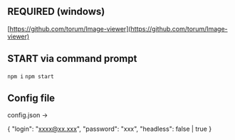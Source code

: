 ## REQUIRED (windows)
[https://github.com/torum/Image-viewer](https://github.com/torum/Image-viewer)

## START via command prompt
`npm i`
`npm start`

## Config file
config.json -> 

{
	"login": "xxxx@xx.xxx",
	"password": "xxx",
	"headless": false | true
}
